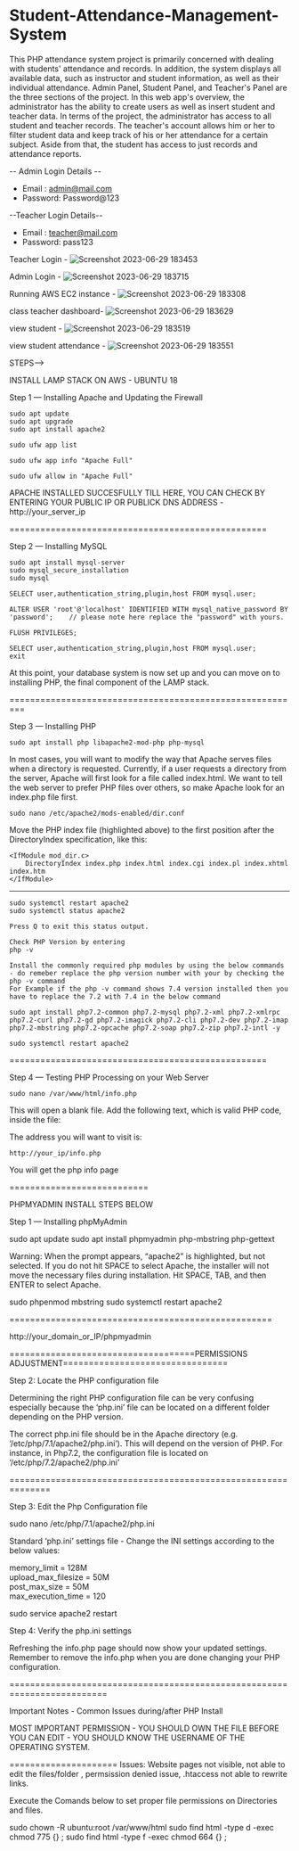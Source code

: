 # Student-Attendance-Management-System
This PHP attendance system project is primarily concerned with dealing with students' attendance and records. In addition, the system displays all available data, such as instructor and student information, as well as their individual attendance. Admin Panel, Student Panel, and Teacher's Panel are the three sections of the project. In this web app's overview, the administrator has the ability to create users as well as insert student and teacher data. In terms of the project, the administrator has access to all student and teacher records. The teacher's account allows him or her to filter student data and keep track of his or her attendance for a certain subject. Aside from that, the student has access to just records and attendance reports.

-- Admin Login Details --

* Email   : admin@mail.com
* Password: Password@123

--Teacher Login Details--

* Email   : teacher@mail.com
* Password: pass123

Teacher Login - 
![Screenshot 2023-06-29 183453](https://github.com/swagatx1/STUDENT-ATTENDANCE-SYSTEM/assets/113201534/43477b42-55a2-4bcd-8c27-ff49c95d6617)

Admin Login - 
![Screenshot 2023-06-29 183715](https://github.com/swagatx1/STUDENT-ATTENDANCE-SYSTEM/assets/113201534/7be3f8e3-e1af-478c-98f5-fa0537f81cad)

Running AWS EC2 instance - 
![Screenshot 2023-06-29 183308](https://github.com/swagatx1/STUDENT-ATTENDANCE-SYSTEM/assets/113201534/8d95efa9-3e04-4a63-b612-c0874d9f59f4)

class teacher dashboard-
![Screenshot 2023-06-29 183629](https://github.com/swagatx1/STUDENT-ATTENDANCE-SYSTEM/assets/113201534/19be7b48-c167-46c6-b2f0-721ce96e309a)

view student -
![Screenshot 2023-06-29 183519](https://github.com/swagatx1/STUDENT-ATTENDANCE-SYSTEM/assets/113201534/dc484c3d-bd14-4835-9203-f80fa53374ee)

view student attendance - 
![Screenshot 2023-06-29 183551](https://github.com/swagatx1/STUDENT-ATTENDANCE-SYSTEM/assets/113201534/eba8128a-6d36-4a83-b8d1-3fce34296483)

STEPS-->

INSTALL LAMP STACK ON AWS - UBUNTU 18

Step 1 — Installing Apache and Updating the Firewall

	sudo apt update
	sudo apt upgrade
	sudo apt install apache2

	sudo ufw app list

	sudo ufw app info "Apache Full"

	sudo ufw allow in "Apache Full"

APACHE INSTALLED SUCCESFULLY TILL HERE, YOU CAN CHECK BY ENTERING YOUR PUBLIC IP OR PUBLICK DNS ADDRESS - http://your_server_ip

==================================================

Step 2 — Installing MySQL

	sudo apt install mysql-server
	sudo mysql_secure_installation
	sudo mysql
	
	SELECT user,authentication_string,plugin,host FROM mysql.user;
	
	ALTER USER 'root'@'localhost' IDENTIFIED WITH mysql_native_password BY 'password';    // please note here replace the "password" with yours.
	
	FLUSH PRIVILEGES;
	
	SELECT user,authentication_string,plugin,host FROM mysql.user;
	exit
	
At this point, your database system is now set up and you can move on to installing PHP, the final component of the LAMP stack.


=========================================================


Step 3 — Installing PHP

	sudo apt install php libapache2-mod-php php-mysql
	
In most cases, you will want to modify the way that Apache serves files when a directory is requested. Currently, if a user requests a directory from the server, Apache will first look for a file called index.html. We want to tell the web server to prefer PHP files over others, so make Apache look for an index.php file first.

	sudo nano /etc/apache2/mods-enabled/dir.conf
	
Move the PHP index file (highlighted above) to the first position after the DirectoryIndex specification, like this:

	<IfModule mod_dir.c>
	    DirectoryIndex index.php index.html index.cgi index.pl index.xhtml index.htm
	</IfModule>	

-----------------------------------

	sudo systemctl restart apache2
	sudo systemctl status apache2

	Press Q to exit this status output.
	
	Check PHP Version by entering 
	php -v

	Install the commonly required php modules by using the below commands - do remeber replace the php version number with your by checking the php -v command 
	For Example if the php -v command shows 7.4 version installed then you have to replace the 7.2 with 7.4 in the below command
	
	sudo apt install php7.2-common php7.2-mysql php7.2-xml php7.2-xmlrpc php7.2-curl php7.2-gd php7.2-imagick php7.2-cli php7.2-dev php7.2-imap php7.2-mbstring php7.2-opcache php7.2-soap php7.2-zip php7.2-intl -y
	
	sudo systemctl restart apache2
	
==================================================
	
Step 4 — Testing PHP Processing on your Web Server

	sudo nano /var/www/html/info.php
	
This will open a blank file. Add the following text, which is valid PHP code, inside the file:
	<?php
	phpinfo();
	?>

	
The address you will want to visit is:

	http://your_ip/info.php
	
You will get the php info page

===========================


PHPMYADMIN INSTALL STEPS BELOW

Step 1 — Installing phpMyAdmin

  sudo apt update
  sudo apt install phpmyadmin php-mbstring php-gettext

Warning: When the prompt appears, “apache2” is highlighted, but not selected. If you do not hit SPACE to select Apache, the installer will not move the necessary files during installation. Hit SPACE, TAB, and then ENTER to select Apache.

  sudo phpenmod mbstring
  sudo systemctl restart apache2

===================================================

http://your_domain_or_IP/phpmyadmin


====================================PERMISSIONS ADJUSTMENT================================

Step 2: Locate the PHP configuration file

Determining the right PHP configuration file can be very confusing especially because the ‘php.ini’ file can be located on a different folder depending on the PHP version.

The correct php.ini file should be in the Apache directory (e.g. ‘/etc/php/7.1/apache2/php.ini’). This will depend on the version of PHP. For instance, in Php7.2, the configuration file is located on ‘/etc/php/7.2/apache2/php.ini’

==============================================================

Step 3: Edit the Php Configuration file

  sudo nano /etc/php/7.1/apache2/php.ini


Standard ‘php.ini’ settings file - Change the INI settings according to the below values:

  memory_limit  = 128M           
  upload_max_filesize   = 50M                       
  post_max_size = 50M    
  max_execution_time = 120

  sudo service apache2 restart
  
Step 4: Verify the php.ini settings
  
  Refreshing the info.php page should now show your updated settings. Remember to remove the info.php when you are done changing your PHP configuration.
  
=========================================================================

Important Notes - Common Issues during/after PHP Install

MOST IMPORTANT
PERMISSION - YOU SHOULD OWN THE FILE BEFORE YOU CAN EDIT - YOU SHOULD KNOW THE USERNAME OF THE OPERATING SYSTEM.

=====================
Issues: Website pages not visible, not able to edit the files/folder , permsission denied issue, .htaccess not able to rewrite links.

Execute the Comands below to set proper file permissions on  Directories and files.

sudo chown -R ubuntu:root /var/www/html
sudo find html -type d -exec chmod 775 {} \;
sudo find html -type f -exec chmod 664 {} \;

